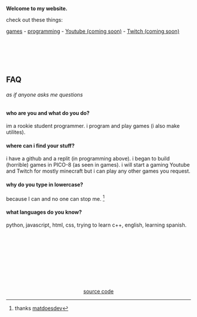 **Welcome to my website.**

check out these things:

[games](./games.html) - [programming](https://resite.link/echoby) - [Youtube (coming soon)](https://blank.org) - [Twitch (coming soon)](https://blank.org)

<br><br><br><br>

## FAQ
###### as if anyone asks me questions

#### who are you and what do you do?

im a rookie student programmer. i program and play games (i also make utilites).

#### where can i find your stuff?

i have a github and a replit (in programming above). i began to build (horrible) games in PICO-8 (as seen in games). i will start a gaming Youtube and Twitch for mostly minecraft but i can play any other games you request.

#### why do you type in lowercase?

because I can and no one can stop me. [^1]
[^1]: thanks [matdoesdev](https://matdoes.dev)

#### what languages do you know?

python, javascript, html, css, trying to learn c++, english, learning spanish.


[Comment]: <> (End of Page)

<br><br><br><br><br><br><br><br>
<a href="https://github.com/ech0by/ech0by.github.io"><p style="text-align: center">source code</p></a>